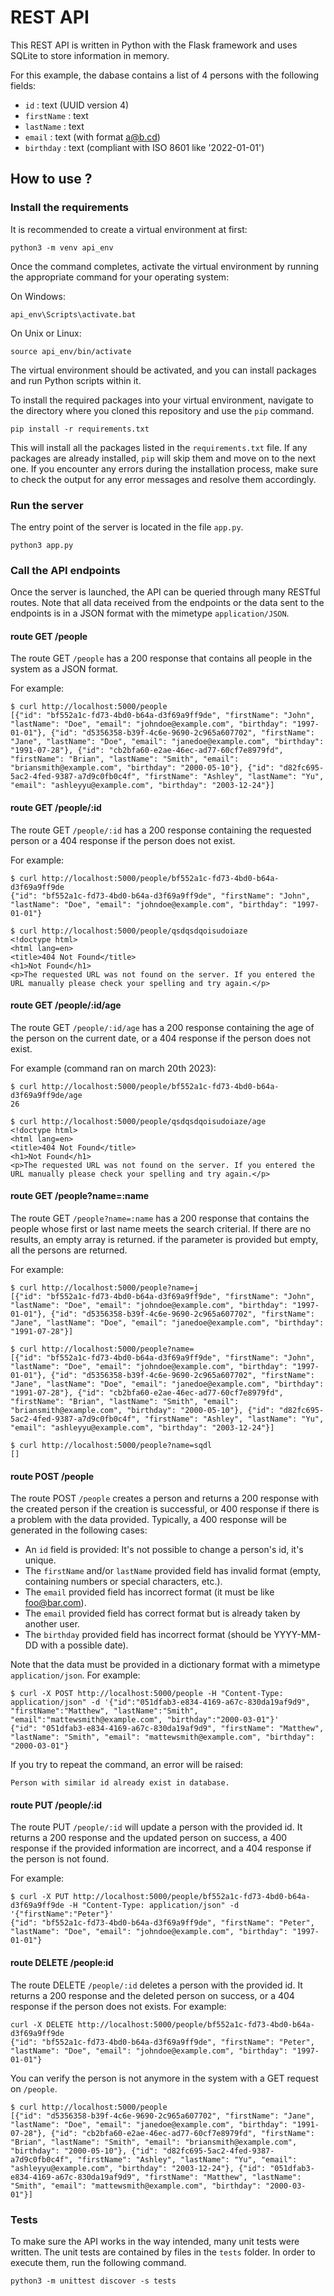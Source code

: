 # REST API

This REST API is written in Python with the Flask framework and uses SQLite to store
information in memory.

For this example, the dabase contains a list of 4 persons with the following fields:
- `id` : text (UUID version 4) 
- `firstName` : text
- `lastName` : text
- `email` : text (with format a@b.cd)
- `birthday` : text (compliant with ISO 8601 like '2022-01-01')

## How to use ?

### Install the requirements

It is recommended to create a virtual environment at first:

```terminal
python3 -m venv api_env  
```

Once the command completes, activate the virtual environment by running
the appropriate command for your operating system:

On Windows:

```terminal
api_env\Scripts\activate.bat
```

On Unix or Linux:

```terminal
source api_env/bin/activate
```

The virtual environment should be activated, and you can install packages and run
Python scripts within it.

To install the required packages into your virtual environment, navigate to the
directory where you cloned this repository and use the `pip` command.

```terminal
pip install -r requirements.txt
```

This will install all the packages listed in the `requirements.txt` file. If any packages
are already installed, `pip` will skip them and move on to the next one. If you encounter 
any errors during the installation process, make sure to check the output for any error 
messages and resolve them accordingly. 

### Run the server

The entry point of the server is located in the file `app.py`.

```terminal
python3 app.py
````

### Call the API endpoints

Once the server is launched, the API can be queried through many RESTful routes.
Note that all data received from the endpoints or the data sent to the endpoints
is in a JSON format with the mimetype `application/JSON`.

#### route GET /people
The route GET `/people` has a 200 response that contains all people in the system
as a JSON format.

For example:
```terminal
$ curl http://localhost:5000/people
[{"id": "bf552a1c-fd73-4bd0-b64a-d3f69a9ff9de", "firstName": "John", "lastName": "Doe", "email": "johndoe@example.com", "birthday": "1997-01-01"}, {"id": "d5356358-b39f-4c6e-9690-2c965a607702", "firstName": "Jane", "lastName": "Doe", "email": "janedoe@example.com", "birthday": "1991-07-28"}, {"id": "cb2bfa60-e2ae-46ec-ad77-60cf7e8979fd", "firstName": "Brian", "lastName": "Smith", "email": "briansmith@example.com", "birthday": "2000-05-10"}, {"id": "d82fc695-5ac2-4fed-9387-a7d9c0fb0c4f", "firstName": "Ashley", "lastName": "Yu", "email": "ashleyyu@example.com", "birthday": "2003-12-24"}]
```

#### route GET /people/:id

The route GET `/people/:id` has a 200 response containing the requested person or a
404 response if the person does not exist.

For example:
```terminal
$ curl http://localhost:5000/people/bf552a1c-fd73-4bd0-b64a-d3f69a9ff9de
{"id": "bf552a1c-fd73-4bd0-b64a-d3f69a9ff9de", "firstName": "John", "lastName": "Doe", "email": "johndoe@example.com", "birthday": "1997-01-01"}

$ curl http://localhost:5000/people/qsdqsdqoisudoiaze
<!doctype html>
<html lang=en>
<title>404 Not Found</title>
<h1>Not Found</h1>
<p>The requested URL was not found on the server. If you entered the URL manually please check your spelling and try again.</p>
```

#### route GET /people/:id/age

The route GET `/people/:id/age` has a 200 response containing the age of the person on the current date, 
or a 404 response if the person does not exist.

For example (command ran on march 20th 2023):
```terminal
$ curl http://localhost:5000/people/bf552a1c-fd73-4bd0-b64a-d3f69a9ff9de/age
26

$ curl http://localhost:5000/people/qsdqsdqoisudoiaze/age
<!doctype html>
<html lang=en>
<title>404 Not Found</title>
<h1>Not Found</h1>
<p>The requested URL was not found on the server. If you entered the URL manually please check your spelling and try again.</p>
```

#### route GET /people?name=:name

The route GET `/people?name=:name` has a 200 response that contains the people whose first or last name
meets the search criterial. If there are no results, an empty array is returned. if the parameter is provided
but empty, all the persons are returned.

For example:
```terminal
$ curl http://localhost:5000/people?name=j
[{"id": "bf552a1c-fd73-4bd0-b64a-d3f69a9ff9de", "firstName": "John", "lastName": "Doe", "email": "johndoe@example.com", "birthday": "1997-01-01"}, {"id": "d5356358-b39f-4c6e-9690-2c965a607702", "firstName": "Jane", "lastName": "Doe", "email": "janedoe@example.com", "birthday": "1991-07-28"}]

$ curl http://localhost:5000/people?name=
[{"id": "bf552a1c-fd73-4bd0-b64a-d3f69a9ff9de", "firstName": "John", "lastName": "Doe", "email": "johndoe@example.com", "birthday": "1997-01-01"}, {"id": "d5356358-b39f-4c6e-9690-2c965a607702", "firstName": "Jane", "lastName": "Doe", "email": "janedoe@example.com", "birthday": "1991-07-28"}, {"id": "cb2bfa60-e2ae-46ec-ad77-60cf7e8979fd", "firstName": "Brian", "lastName": "Smith", "email": "briansmith@example.com", "birthday": "2000-05-10"}, {"id": "d82fc695-5ac2-4fed-9387-a7d9c0fb0c4f", "firstName": "Ashley", "lastName": "Yu", "email": "ashleyyu@example.com", "birthday": "2003-12-24"}]

$ curl http://localhost:5000/people?name=sqdl
[]
```

#### route POST /people

The route POST `/people` creates a person and returns a 200 response with the created person if the creation is successful, or 400 response if there is a problem
with the data provided. Typically, a 400 response will be generated in the following cases:
- An `id` field is provided: It's not possible to change a person's id, it's unique.
- The `firstName` and/or `lastName` provided field has invalid format (empty, containing numbers or special characters, etc.).
- The `email` provided field has incorrect format (it must be like foo@bar.com).
- The `email` provided field has correct format but is already taken by another user.
- The `birthday` provided field has incorrect format (should be YYYY-MM-DD with a possible date).

Note that the data must be provided in a dictionary format with a mimetype `application/json`.
For example:
```terminal
$ curl -X POST http://localhost:5000/people -H "Content-Type: application/json" -d '{"id":"051dfab3-e834-4169-a67c-830da19af9d9", "firstName":"Matthew", "lastName":"Smith", "email":"mattewsmith@example.com", "birthday":"2000-03-01"}'
{"id": "051dfab3-e834-4169-a67c-830da19af9d9", "firstName": "Matthew", "lastName": "Smith", "email": "mattewsmith@example.com", "birthday": "2000-03-01"}
```

If you try to repeat the command, an error will be raised:
```terminal
Person with similar id already exist in database.
```

#### route PUT /people/:id

The route PUT `/people/:id` will update a person with the provided id. It returns a 200
response and the updated person on success, a 400 response if the provided information are incorrect,
 and a 404 response if the person is not found.

For example:
```terminal
$ curl -X PUT http://localhost:5000/people/bf552a1c-fd73-4bd0-b64a-d3f69a9ff9de -H "Content-Type: application/json" -d '{"firstName":"Peter"}'
{"id": "bf552a1c-fd73-4bd0-b64a-d3f69a9ff9de", "firstName": "Peter", "lastName": "Doe", "email": "johndoe@example.com", "birthday": "1997-01-01"}
```

#### route DELETE /people:id

The route DELETE `/people/:id` deletes a person with the provided id. It returns a 200 response and the deleted person
on success, or a 404 response if the person does not exists.
For example:
```terminal
curl -X DELETE http://localhost:5000/people/bf552a1c-fd73-4bd0-b64a-d3f69a9ff9de
{"id": "bf552a1c-fd73-4bd0-b64a-d3f69a9ff9de", "firstName": "Peter", "lastName": "Doe", "email": "johndoe@example.com", "birthday": "1997-01-01"}
```

You can verify the person is not anymore in the system with a GET request on `/people`.
```terminal
$ curl http://localhost:5000/people
[{"id": "d5356358-b39f-4c6e-9690-2c965a607702", "firstName": "Jane", "lastName": "Doe", "email": "janedoe@example.com", "birthday": "1991-07-28"}, {"id": "cb2bfa60-e2ae-46ec-ad77-60cf7e8979fd", "firstName": "Brian", "lastName": "Smith", "email": "briansmith@example.com", "birthday": "2000-05-10"}, {"id": "d82fc695-5ac2-4fed-9387-a7d9c0fb0c4f", "firstName": "Ashley", "lastName": "Yu", "email": "ashleyyu@example.com", "birthday": "2003-12-24"}, {"id": "051dfab3-e834-4169-a67c-830da19af9d9", "firstName": "Matthew", "lastName": "Smith", "email": "mattewsmith@example.com", "birthday": "2000-03-01"}]
```

### Tests

To make sure the API works in the way intended, many unit tests were written.
The unit tests are contained by files in the `tests` folder.
In order to execute them, run the following command.

```terminal
python3 -m unittest discover -s tests
```